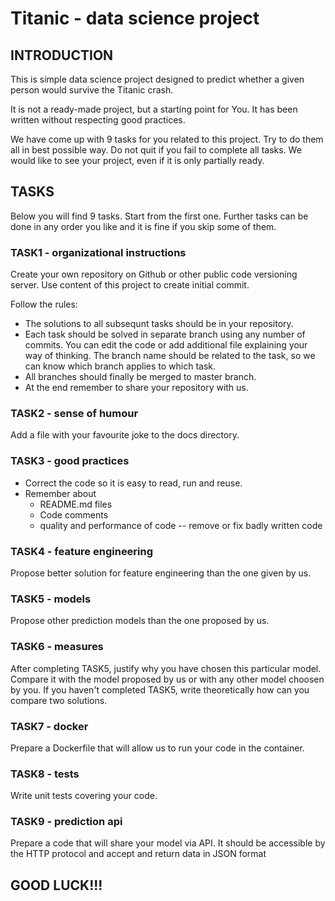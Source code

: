 # Titanic - data science project 

## INTRODUCTION
This is simple data science project designed to predict whether a given person would survive the Titanic crash.

It is not a ready-made project, but a starting point for You. It has been written without respecting good practices.

We have come up with 9 tasks for you related to this project. Try to do them all in best possible way. Do not quit if you fail to complete all tasks. We would like to see your project, even if it is only partially ready.


## TASKS
Below you will find 9 tasks. Start from the first one. Further tasks can be done in any order you like and it is fine if you skip some of them.

### TASK1 - organizational instructions
 Create your own repository on Github or other public code versioning server. Use content of this project to create initial commit.
 
 Follow the rules:
* The solutions to all subsequnt tasks should be in your repository.
* Each task should be solved in separate branch using any number of commits. You can edit the code or add additional file explaining your way of thinking. The branch name should be related to the task, so we can know which branch applies to which task.
* All branches should finally be merged to master branch.
* At the end remember to share your repository with us.

### TASK2 - sense of humour
Add a file with your favourite joke to the docs directory.

### TASK3 - good practices
* Correct the code so it is easy to read, run and reuse.
* Remember about
  * README.md files
  * Code comments
  * quality and performance of code -- remove or fix badly written code

### TASK4 - feature engineering
Propose better solution for feature engineering than the one given by us.

### TASK5 - models
Propose other prediction models than the one proposed by us. 

### TASK6 - measures
After completing TASK5, justify why you have chosen this particular model. Compare it with the model proposed by us or with any other model choosen by you. If you haven't completed TASK5, write theoretically how can you compare two solutions.

### TASK7 - docker
Prepare a Dockerfile that will allow us to run your code in the container.

### TASK8 - tests
Write unit tests covering your code.

### TASK9 - prediction api
Prepare a code that will share your model via API. It should be accessible by the HTTP protocol and accept and return data in JSON format

## GOOD LUCK!!!
